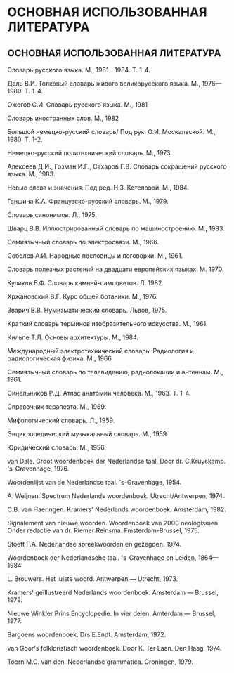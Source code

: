 # ОСНОВНАЯ ИСПОЛЬЗОВАННАЯ ЛИТЕРАТУРА

## ОСНОВНАЯ ИСПОЛЬЗОВАННАЯ ЛИТЕРАТУРА

Словарь русского языка. М., 1981—1984. Т. 1-4.

Даль В.И. Толковый словарь живого великорусского языка. М., 1978—1980. Т. 1-4.

Ожегов С.И. Словарь русского языка. М., 1981

Словарь иностранных слов. М., 1982

Большой немецко-русский словарь/ Под рук. О.И. Москальской. М., 1980. Т. 1-2.

Немецко-русский политехнический словарь. М., 1973.

Алексеев Д.И., Гозман И.Г., Сахаров Г.В. Словарь сокращений русского языка. М., 1983.

Новые слова и значения. Под ред. Н.З. Котеловой. М., 1984.

Ганшина К.А. Французско-русский словарь. М., 1979.

Словарь синонимов. Л., 1975.

Шварц В.В. Иллюстрированный словарь по машиностроению. М., 1983.

Семиязычный словарь по электросвязи. М., 1966.

Соболев А.И. Народные пословицы и поговорки. М., 1961.

Словарь полезных растений на двадцати европейских языках. М. 1970.

Куликлв Б.Ф. Словарь камней-самоцветов. Л. 1982.

Хржановский В.Г. Курс общей ботаники. М., 1976.

Зварич В.В. Нумизматический словарь. Львов, 1975.

Краткий словарь терминов изобразительного искусства. М., 1961.

Кильпе Т.Л. Основы архитектуры. М., 1984.

Международный электротехнический словарь. Радиология и радиологическая физика. М., 1966

Семиязычный словарь по телевидению, радиолокации и антеннам. М., 1961.

Синельников Р.Д. Атлас анатомии человека. М., 1963. Т. 1-4.

Справочник терапевта. М., 1969.

Мифологический словарь. Л., 1959.

Энциклопедический музыкальный словарь. М., 1959.

Юридический словарь. М., 1956.

van Dale. Groot woordenboek der Nederlandse taal. Door dr. C.Kruyskamp. 's-Gravenhage, 1976.

Woordenlijst van de Nederlandse taal. 's-Gravenhage, 1954.

A. Weijnen. Spectrum Nederlands woordenboek. Utrecht/Antwerpen, 1974.

C.B. van Haeringen. Kramers' Nederlands woordenboek. Amsterdam, 1982.

Signalement van nieuwe woorden. Woordenboek van 2000 neologismen. Onder redactie van dr. Riemer Reinsma. Fmsterdam-Brussel, 1975.

Stoett F.A. Nederlandse spreekwoorden en gezegden. 1974.

Woordenboek der Nederlandsche taal. 's-Gravenhage en Leiden, 1864—1984.

L. Brouwers. Het juiste woord. Antwerpen — Utrecht, 1973.

Kramers' geïllustreerd Nederlands woordenboek. Amsterdam — Brussel, 1979.

Nieuwe Winkler Prins Encyclopedie. In vier delen. Amterdam — Brussel, 1977.

Bargoens woordenboek. Drs E.Endt. Amsterdam, 1972.

van Goor's folkloristisch woordenboek. Door K. Ter Laan. Den Haag, 1974.

Toorn M.C. van den. Nederlandse grammatica. Groningen, 1979.

